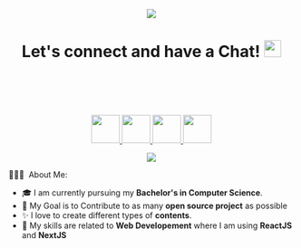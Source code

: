 <p align="center">
  <img src="https://capsule-render.vercel.app/api?text=Hello%20there!&animation=fadeIn&type=waving&height=100&color=gradient"/>
</p>
<h1 align="center">
  Let's connect and have a Chat!
  <img src="https://user-images.githubusercontent.com/77046082/239987970-99d0974f-a309-4f15-bda8-3164bb3c9cab.gif" width="30px"/>
</h1>

<br/>
<p align="center">
  <img src="https://komarev.com/ghpvc/?username=NamDo8467&style=plastic&color=brightgreen" alt=""/>
</p>
<br/>

<p align="center">
  <a href="https://portfolio-seven-topaz-17.vercel.app/" target="_blank">
    <img height="50" src="https://user-images.githubusercontent.com/77046082/239982871-b07d9d63-a301-4132-aebd-1b16fdabec49.png"></img>
  </a>
  <a href="https://www.linkedin.com/in/do-huynh/" target="_blank">
    <img height="50" src="https://user-images.githubusercontent.com/77046082/239983371-8adf63db-0746-4158-866f-56829534fd53.png"></img>
  </a>
  <a href="https://www.instagram.com/namdohuynh/" target="_blank">
    <img height="50" src="https://user-images.githubusercontent.com/77046082/239983569-217f805b-588f-4e71-954e-1ec7e93f048e.png"></img>
  </a>
  <a href="https://twitter.com/huynhnamdo" target="_blank">
    <img height="50" src="https://user-images.githubusercontent.com/77046082/239983925-a9b6c804-08a0-4538-a193-5d3a8a9a9cd4.png"></img>
  </a>
</p>

<div align="center">
  <img src="https://user-images.githubusercontent.com/77046082/240003358-0282e170-09bd-4494-a598-eabc56b518d7.gif"/>
</div>

👨🏻‍💻 &nbsp;About Me:
- 🎓 I am currently pursuing my **Bachelor's in Computer Science**.
- 🎯 My Goal is to Contribute to as many **open source project** as possible
- ✨ I love to create different types of **contents**.
- 🌱 My skills are related to **Web Developement** where I am using **ReactJS** and **NextJS**

    

